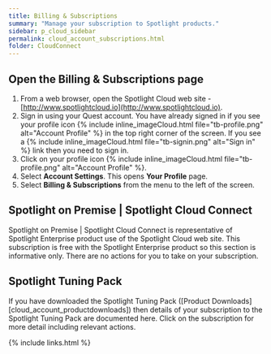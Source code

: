 ```yaml
---
title: Billing & Subscriptions
summary: "Manage your subscription to Spotlight products."
sidebar: p_cloud_sidebar
permalink: cloud_account_subscriptions.html
folder: CloudConnect
---
```



## Open the Billing & Subscriptions page

1. From a web browser, open the Spotlight Cloud web site - [http://www.spotlightcloud.io](http://www.spotlightcloud.io).
2. Sign in using your Quest account. You have already signed in if you see your profile icon {% include inline_imageCloud.html file="tb-profile.png" alt="Account Profile" %} in the top right corner of the screen. If you see a {% include inline_imageCloud.html file="tb-signin.png" alt="Sign in" %} link then you need to sign in.
3. Click on your profile icon {% include inline_imageCloud.html file="tb-profile.png" alt="Account Profile" %}.
4. Select **Account Settings**. This opens **Your Profile** page.
5. Select **Billing & Subscriptions** from the menu to the left of the screen.

## Spotlight on Premise \| Spotlight Cloud Connect
Spotlight on Premise \| Spotlight Cloud Connect is representative of Spotlight Enterprise product use of the Spotlight Cloud web site. This subscription is free with the Spotlight Enterprise product so this section is informative only. There are no actions for you to take on your subscription.

## Spotlight Tuning Pack
If you have downloaded the Spotlight Tuning Pack ([Product Downloads][cloud_account_productdownloads]) then details of your subscription to the Spotlight Tuning Pack are documented here. Click on the subscription for more detail including relevant actions.


{% include links.html %}
